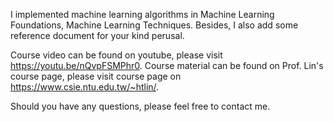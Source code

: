 I implemented machine learning algorithms in Machine Learning Foundations, Machine Learning Techniques. Besides, I also add some reference document for your kind perusal.

Course video can be found on youtube, please visit https://youtu.be/nQvpFSMPhr0.
Course material can be found on Prof. Lin's course page, please visit course page on https://www.csie.ntu.edu.tw/~htlin/.

Should you have any questions, please feel free to contact me.
